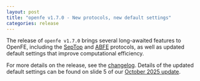 ```yaml
---
layout: post
title: "openfe v1.7.0 - New protocols, new default settings"
categories: release
---
```


The release of `openfe v1.7.0` brings several long-awaited features to OpenFE, including the [SepTop](https://docs.openfree.energy/en/latest/tutorials/septop_tutorial.html) and [ABFE](https://docs.openfree.energy/en/latest/tutorials/abfe_tutorial.html) protocols, as well as updated default settings that improve computational efficiency.

For more details on the release, see the [changelog](https://docs.openfree.energy/en/latest/CHANGELOG.html). Details of the updated default settings can be found on slide 5 of our [October 2025 update](https://zenodo.org/records/17418535).
